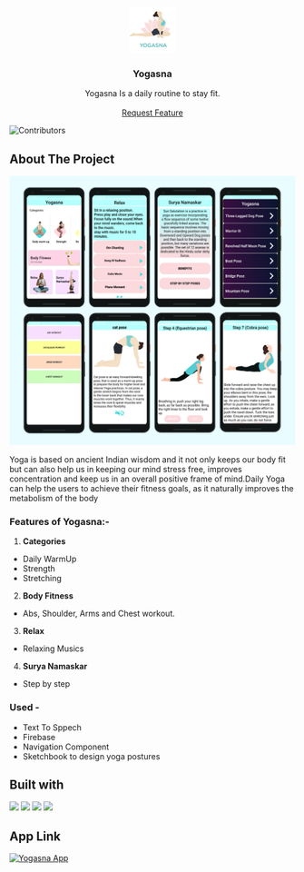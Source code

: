 <br/>
<p align="center">
  <a href="https://github.com/Vibhuti2002/Yogasna">
    <img src="https://github.com/Vibhuti2002/Yogasna/blob/master/Images/logo.png" alt="Logo" width="80" height="80">
  </a>
 
  <h3 align="center">Yogasna</h3>
 
  <p align="center">
    Yogasna Is a daily routine to stay fit.
    <br/>
    <br/>
    <a href="https://github.com/Vibhuti2002/Yogasna/issues">Request Feature</a>
  </p>
</p>
 
![Contributors](https://img.shields.io/github/contributors/Vibhuti2002/Yogasna?color=dark-green) 
 
## About The Project
 
![Screen Shot](https://github.com/Vibhuti2002/Yogasna/blob/master/Images/yogasnabanner.png)
 
Yoga is based on ancient Indian wisdom and it not only keeps our body fit but can also help us in keeping our mind stress free, improves concentration and keep us in an overall positive frame of mind.Daily Yoga can help the users to achieve their fitness goals, as it naturally improves the metabolism of the body
 
 
### Features of Yogasna:-
 
1) **Categories**
- Daily WarmUp
- Strength
- Stretching
 
2) **Body Fitness**
- Abs, Shoulder, Arms and Chest workout.
 
3) **Relax**
- Relaxing Musics
 
4) **Surya Namaskar**
- Step by step

### Used -
- Text To Sppech
- Firebase
- Navigation Component
- Sketchbook to design yoga postures
 
## Built with 
![](https://img.shields.io/badge/Code-Android-informational?style=flat&logo=Android&color=CC0000)
![](https://img.shields.io/badge/Code-Kotlin-informational?style=flat&logo=kotlin&color=764ABC)
![](https://img.shields.io/badge/Backend-Firebase-informational?style=flat&logo=Firebase&color=F7DF1E)
![](https://img.shields.io/badge/Ide-Android_Studio-informational?style=flat&logo=AndroidStudio&color=F24E1E)

## App Link
[![Yogasna App](https://img.shields.io/badge/Link-Yogasna-informational?style=flat&logo=Android&color=CC0000)](https://drive.google.com/file/d/1Yxa8SeuD6lVPEg_9KngJeJC3wfQ1-QzS/view?usp=sharing)
 
